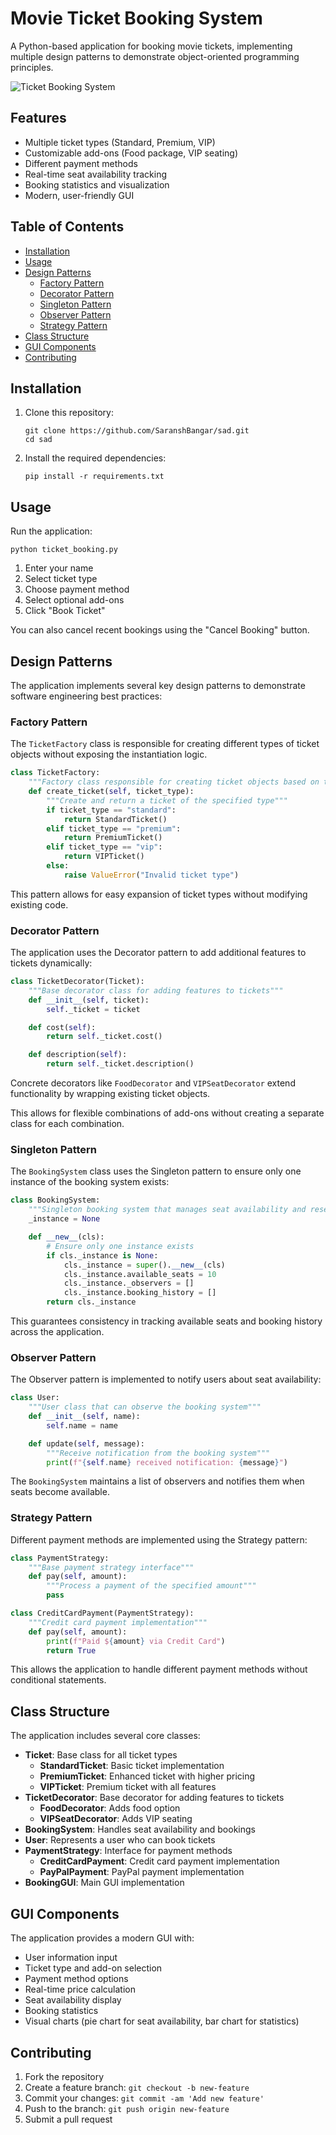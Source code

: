 # Movie Ticket Booking System

A Python-based application for booking movie tickets, implementing multiple design patterns to demonstrate object-oriented programming principles.

![Ticket Booking System](https://via.placeholder.com/800x400?text=Movie+Ticket+Booking+System)

## Features

- Multiple ticket types (Standard, Premium, VIP)
- Customizable add-ons (Food package, VIP seating)
- Different payment methods
- Real-time seat availability tracking
- Booking statistics and visualization
- Modern, user-friendly GUI

## Table of Contents

- [Installation](#installation)
- [Usage](#usage)
- [Design Patterns](#design-patterns)
  - [Factory Pattern](#factory-pattern)
  - [Decorator Pattern](#decorator-pattern)
  - [Singleton Pattern](#singleton-pattern)
  - [Observer Pattern](#observer-pattern)
  - [Strategy Pattern](#strategy-pattern)
- [Class Structure](#class-structure)
- [GUI Components](#gui-components)
- [Contributing](#contributing)

## Installation

1. Clone this repository:

   ```
   git clone https://github.com/SaranshBangar/sad.git
   cd sad
   ```

2. Install the required dependencies:
   ```
   pip install -r requirements.txt
   ```

## Usage

Run the application:

```
python ticket_booking.py
```

1. Enter your name
2. Select ticket type
3. Choose payment method
4. Select optional add-ons
5. Click "Book Ticket"

You can also cancel recent bookings using the "Cancel Booking" button.

## Design Patterns

The application implements several key design patterns to demonstrate software engineering best practices:

### Factory Pattern

The `TicketFactory` class is responsible for creating different types of ticket objects without exposing the instantiation logic.

```python
class TicketFactory:
    """Factory class responsible for creating ticket objects based on type"""
    def create_ticket(self, ticket_type):
        """Create and return a ticket of the specified type"""
        if ticket_type == "standard":
            return StandardTicket()
        elif ticket_type == "premium":
            return PremiumTicket()
        elif ticket_type == "vip":
            return VIPTicket()
        else:
            raise ValueError("Invalid ticket type")
```

This pattern allows for easy expansion of ticket types without modifying existing code.

### Decorator Pattern

The application uses the Decorator pattern to add additional features to tickets dynamically:

```python
class TicketDecorator(Ticket):
    """Base decorator class for adding features to tickets"""
    def __init__(self, ticket):
        self._ticket = ticket

    def cost(self):
        return self._ticket.cost()

    def description(self):
        return self._ticket.description()
```

Concrete decorators like `FoodDecorator` and `VIPSeatDecorator` extend functionality by wrapping existing ticket objects.

This allows for flexible combinations of add-ons without creating a separate class for each combination.

### Singleton Pattern

The `BookingSystem` class uses the Singleton pattern to ensure only one instance of the booking system exists:

```python
class BookingSystem:
    """Singleton booking system that manages seat availability and reservations"""
    _instance = None

    def __new__(cls):
        # Ensure only one instance exists
        if cls._instance is None:
            cls._instance = super().__new__(cls)
            cls._instance.available_seats = 10
            cls._instance._observers = []
            cls._instance.booking_history = []
        return cls._instance
```

This guarantees consistency in tracking available seats and booking history across the application.

### Observer Pattern

The Observer pattern is implemented to notify users about seat availability:

```python
class User:
    """User class that can observe the booking system"""
    def __init__(self, name):
        self.name = name

    def update(self, message):
        """Receive notification from the booking system"""
        print(f"{self.name} received notification: {message}")
```

The `BookingSystem` maintains a list of observers and notifies them when seats become available.

### Strategy Pattern

Different payment methods are implemented using the Strategy pattern:

```python
class PaymentStrategy:
    """Base payment strategy interface"""
    def pay(self, amount):
        """Process a payment of the specified amount"""
        pass

class CreditCardPayment(PaymentStrategy):
    """Credit card payment implementation"""
    def pay(self, amount):
        print(f"Paid ${amount} via Credit Card")
        return True
```

This allows the application to handle different payment methods without conditional statements.

## Class Structure

The application includes several core classes:

- **Ticket**: Base class for all ticket types
  - **StandardTicket**: Basic ticket implementation
  - **PremiumTicket**: Enhanced ticket with higher pricing
  - **VIPTicket**: Premium ticket with all features
- **TicketDecorator**: Base decorator for adding features to tickets
  - **FoodDecorator**: Adds food option
  - **VIPSeatDecorator**: Adds VIP seating
- **BookingSystem**: Handles seat availability and bookings
- **User**: Represents a user who can book tickets
- **PaymentStrategy**: Interface for payment methods
  - **CreditCardPayment**: Credit card payment implementation
  - **PayPalPayment**: PayPal payment implementation
- **BookingGUI**: Main GUI implementation

## GUI Components

The application provides a modern GUI with:

- User information input
- Ticket type and add-on selection
- Payment method options
- Real-time price calculation
- Seat availability display
- Booking statistics
- Visual charts (pie chart for seat availability, bar chart for statistics)

## Contributing

1. Fork the repository
2. Create a feature branch: `git checkout -b new-feature`
3. Commit your changes: `git commit -am 'Add new feature'`
4. Push to the branch: `git push origin new-feature`
5. Submit a pull request
